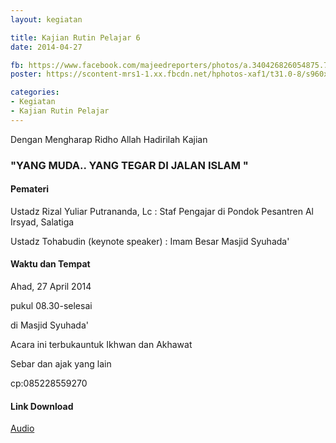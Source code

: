 ```yaml
---
layout: kegiatan

title: Kajian Rutin Pelajar 6
date: 2014-04-27

fb: https://www.facebook.com/majeedreporters/photos/a.340426826054875.74129.339078536189704/572251329539089/
poster: https://scontent-mrs1-1.xx.fbcdn.net/hphotos-xaf1/t31.0-8/s960x960/1974129_572251329539089_2133986459552704593_o.png

categories:
- Kegiatan
- Kajian Rutin Pelajar
---
```

Dengan Mengharap Ridho Allah
Hadirilah Kajian

### "YANG MUDA.. YANG TEGAR DI JALAN ISLAM "

#### Pemateri

Ustadz Rizal Yuliar Putrananda, Lc
: Staf Pengajar di Pondok Pesantren Al Irsyad, Salatiga

Ustadz Tohabudin (keynote speaker)
: Imam Besar Masjid Syuhada'

#### Waktu dan Tempat

Ahad, 27 April 2014

pukul 08.30-selesai

di Masjid Syuhada'

Acara ini terbukauntuk Ikhwan dan Akhawat

Sebar dan ajak yang lain

cp:085228559270

#### Link Download

[Audio](https://www.dropbox.com/s/vh09bay9p91vqcn/27042014_Ust%20Rizal%20Yuliar%20Putrananda%2C%20Lc_Yang%20Muda%20Yang%20Tegar%20di%20Jalan%20Islam.rar)
